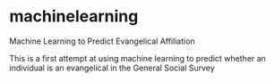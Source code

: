 # machinelearning
Machine Learning to Predict Evangelical Affiliation

This is a first attempt at using machine learning to predict whether an individual is an evangelical in the General Social Survey 
